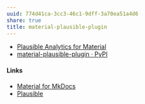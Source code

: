 ```yaml
---
uuid: 774d41ca-3cc3-46c1-9dff-3a70ea51a4d6
share: true
title: material-plausible-plugin
---
```

* [Plausible Analytics for Material](https://material-plausible-plugin.ale.sh/)
* [material-plausible-plugin · PyPI](https://pypi.org/project/material-plausible-plugin/)


#### Links

* [Material for MkDocs](/93ed80aa-f057-4121-aa8d-881c968419ec)
* [Plausible](/44e138f7-a286-44bf-9ada-04567baba8fa)